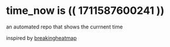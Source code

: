 # time_now is (( 1711587600241 ))

an automated repo that shows the currnent time

inspired by [breakingheatmap](https://github.com/breakingheatmap/breakingheatmap)